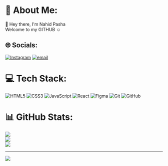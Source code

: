 # 💫 About Me:
👋 Hey there, I'm Nahid Pasha<br> Welcome to my GITHUB ☺️


## 🌐 Socials:
[![Instagram](https://img.shields.io/badge/Instagram-%23E4405F.svg?logo=Instagram&logoColor=white)](https://instagram.com/@nahidpasha01) [![email](https://img.shields.io/badge/Email-D14836?logo=gmail&logoColor=white)](mailto:naidcode.dev@gmail.com) 

# 💻 Tech Stack:
![HTML5](https://img.shields.io/badge/html5-%23E34F26.svg?style=for-the-badge&logo=html5&logoColor=white) ![CSS3](https://img.shields.io/badge/css3-%231572B6.svg?style=for-the-badge&logo=css3&logoColor=white) ![JavaScript](https://img.shields.io/badge/javascript-%23323330.svg?style=for-the-badge&logo=javascript&logoColor=%23F7DF1E) ![React](https://img.shields.io/badge/react-%2320232a.svg?style=for-the-badge&logo=react&logoColor=%2361DAFB) ![Figma](https://img.shields.io/badge/figma-%23F24E1E.svg?style=for-the-badge&logo=figma&logoColor=white) ![Git](https://img.shields.io/badge/git-%23F05033.svg?style=for-the-badge&logo=git&logoColor=white) ![GitHub](https://img.shields.io/badge/github-%23121011.svg?style=for-the-badge&logo=github&logoColor=white)
# 📊 GitHub Stats:
![](https://github-readme-stats.vercel.app/api?username=naidcode&theme=dark&hide_border=false&include_all_commits=false&count_private=false)<br/>
![](https://nirzak-streak-stats.vercel.app/?user=naidcode&theme=dark&hide_border=false)<br/>
![](https://github-readme-stats.vercel.app/api/top-langs/?username=naidcode&theme=dark&hide_border=false&include_all_commits=false&count_private=false&layout=compact)

---
[![](https://visitcount.itsvg.in/api?id=naidcode&icon=0&color=0)](https://visitcount.itsvg.in)

<!-- Proudly created with GPRM ( https://gprm.itsvg.in ) -->
